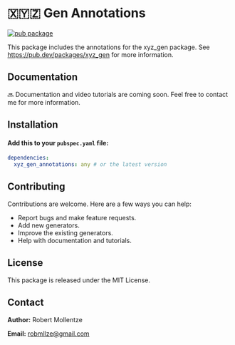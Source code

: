 # 🇽🇾🇿 Gen Annotations

[![pub package](https://img.shields.io/pub/v/xyz_gen_annotations.svg)](https://pub.dev/packages/xyz_gen_annotations)

This package includes the annotations for the xyz_gen package. See https://pub.dev/packages/xyz_gen for more information.

## Documentation

🔜 Documentation and video tutorials are coming soon. Feel free to contact me for more information.

## Installation

#### Add this to your `pubspec.yaml` file:

```yaml
dependencies:
  xyz_gen_annotations: any # or the latest version
```
## Contributing

Contributions are welcome. Here are a few ways you can help:

- Report bugs and make feature requests.
- Add new generators.
- Improve the existing generators.
- Help with documentation and tutorials.

## License

This package is released under the MIT License.

## Contact

**Author:** Robert Mollentze

**Email:** robmllze@gmail.com